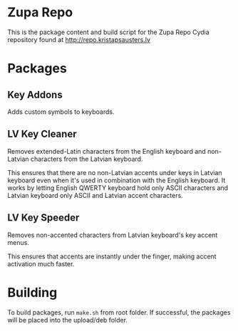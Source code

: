 # Zupa Repo

This is the package content and build script for the Zupa Repo Cydia repository found at http://repo.kristapsausters.lv

# Packages

## Key Addons

Adds custom symbols to keyboards.

## LV Key Cleaner

Removes extended-Latin characters from the English keyboard and non-Latvian characters from the Latvian keyboard.

This ensures that there are no non-Latvian accents under keys in Latvian keyboard even when it's used in combination with the English keyboard. It works by letting English QWERTY keyboard hold only ASCII characters and Latvian keyboard only ASCII and Latvian accent characters.

## LV Key Speeder

Removes non-accented characters from Latvian keyboard's key accent menus.

This ensures that accents are instantly under the finger, making accent activation much faster.

# Building

To build packages, run `make.sh` from root folder. If successful, the packages will be placed into the upload/deb folder.
